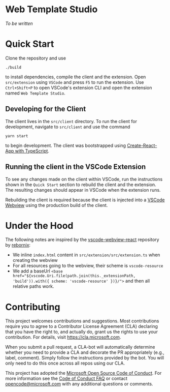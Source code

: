 # Web Template Studio
*To be written*
# Quick Start
Clone the repository and use
```
./build
```
to install dependencies, compile the client and the extension. Open `src/extension` using `VSCode` and press `F5` to run the extension. Use `Ctrl+Shift+P` to open VSCode's extension CLI and open the extension named `Web Template Studio`.

## Developing for the Client
The client lives in the `src/client` directory. To run the client for development, navigate to `src/client` and use the command
```
yarn start
```
to begin development. The client was bootstrapped using [Create-React-App with TypeScript](https://facebook.github.io/create-react-app/docs/adding-typescript).

## Running the client in the VSCode Extension

To see any changes made on the client within VSCode, run the instructions shown in the `Quick Start` section to rebuild the client and the extension. The resulting changes should appear in VSCode when the extension runs.

Rebuilding the client is required because the client is injected into a [VSCode Webview](https://code.visualstudio.com/api/extension-guides/webview) using the production build of the client.

# Under the Hood
The following notes are inspired by the [vscode-webview-react](https://github.com/rebornix/vscode-webview-react) repository by [rebornix](https://github.com/rebornix):

- We inline `index.html` content in `src/extension/src/extension.ts` when creating the webview
- For all resources going to the webview, their scheme is `vscode-resource`
- We add a baseUrl `<base href="${vscode.Uri.file(path.join(this._extensionPath, 'build')).with({ scheme: 'vscode-resource' })}/">` and then all relative paths work.

# Contributing

This project welcomes contributions and suggestions.  Most contributions require you to agree to a
Contributor License Agreement (CLA) declaring that you have the right to, and actually do, grant us
the rights to use your contribution. For details, visit https://cla.microsoft.com.

When you submit a pull request, a CLA-bot will automatically determine whether you need to provide
a CLA and decorate the PR appropriately (e.g., label, comment). Simply follow the instructions
provided by the bot. You will only need to do this once across all repos using our CLA.

This project has adopted the [Microsoft Open Source Code of Conduct](https://opensource.microsoft.com/codeofconduct/).
For more information see the [Code of Conduct FAQ](https://opensource.microsoft.com/codeofconduct/faq/) or
contact [opencode@microsoft.com](mailto:opencode@microsoft.com) with any additional questions or comments.
